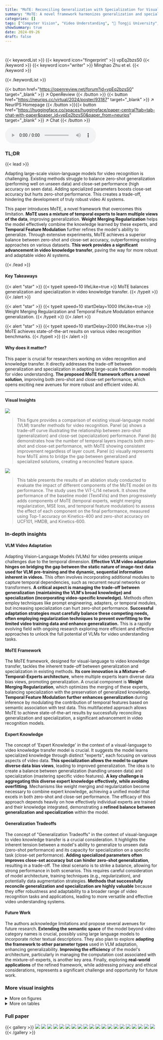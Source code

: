 ```yaml
---
title: "MoTE: Reconciling Generalization with Specialization for Visual-Language to Video Knowledge Transfer"
summary: "MoTE: A novel framework harmonizes generalization and specialization for visual-language video knowledge transfer, achieving state-of-the-art results."
categories: []
tags: ["Computer Vision", "Video Understanding", "🏢 Tongji University",]
showSummary: true
date: 2024-09-26
draft: false
---
```


<br>

{{< keywordList >}}
{{< keyword icon="fingerprint" >}} vpEq2bzsS0 {{< /keyword >}}
{{< keyword icon="writer" >}} Minghao Zhu et el. {{< /keyword >}}
 
{{< /keywordList >}}

{{< button href="https://openreview.net/forum?id=vpEq2bzsS0" target="_blank" >}}
↗ OpenReview
{{< /button >}}
{{< button href="https://neurips.cc/virtual/2024/poster/93187" target="_blank" >}}
↗ NeurIPS Homepage
{{< /button >}}{{< button href="https://huggingface.co/spaces/huggingface/paper-central?tab=tab-chat-with-paper&paper_id=vpEq2bzsS0&paper_from=neurips" target="_blank" >}}
↗ Chat
{{< /button >}}



<audio controls>
    <source src="https://ai-paper-reviewer.com/vpEq2bzsS0/podcast.wav" type="audio/wav">
    Your browser does not support the audio element.
</audio>


### TL;DR


{{< lead >}}

Adapting large-scale vision-language models for video recognition is challenging. Existing methods struggle to balance zero-shot generalization (performing well on unseen data) and close-set performance (high accuracy on seen data). Adding specialized parameters boosts close-set accuracy but hurts zero-shot performance.  This creates a trade-off, hindering the development of truly robust video AI systems.



This paper introduces MoTE, a novel framework that overcomes this limitation. **MoTE uses a mixture of temporal experts to learn multiple views of the data**, improving generalization.  **Weight Merging Regularization** helps the model effectively combine the knowledge learned by these experts, and **Temporal Feature Modulation** further refines the model's ability to generalize. Through extensive experiments, MoTE achieves a superior balance between zero-shot and close-set accuracy, outperforming existing approaches on various datasets. **This work provides a significant advancement in video knowledge transfer**, paving the way for more robust and adaptable video AI systems.

{{< /lead >}}


#### Key Takeaways

{{< alert "star" >}}
{{< typeit speed=10 lifeLike=true >}} MoTE balances generalization and specialization in video knowledge transfer. {{< /typeit >}}
{{< /alert >}}

{{< alert "star" >}}
{{< typeit speed=10 startDelay=1000 lifeLike=true >}} Weight Merging Regularization and Temporal Feature Modulation enhance generalization. {{< /typeit >}}
{{< /alert >}}

{{< alert "star" >}}
{{< typeit speed=10 startDelay=2000 lifeLike=true >}} MoTE achieves state-of-the-art results on various video recognition benchmarks. {{< /typeit >}}
{{< /alert >}}

#### Why does it matter?
This paper is crucial for researchers working on video recognition and knowledge transfer.  It directly addresses the trade-off between generalization and specialization in adapting large-scale foundation models for video understanding.  **The proposed MoTE framework offers a novel solution**, improving both zero-shot and close-set performance, which opens exciting new avenues for more robust and efficient video AI.

------
#### Visual Insights



![](https://ai-paper-reviewer.com/vpEq2bzsS0/figures_1_1.jpg)

> This figure provides a comparison of existing visual-language model (VLM) transfer methods for video recognition.  Panel (a) shows a trade-off curve illustrating the relationship between zero-shot (generalization) and close-set (specialization) performance. Panel (b) demonstrates how the number of temporal layers impacts both zero-shot and close-set performance, with MoTE showing consistent improvement regardless of layer count.  Panel (c) visually represents how MoTE aims to bridge the gap between generalized and specialized solutions, creating a reconciled feature space.





![](https://ai-paper-reviewer.com/vpEq2bzsS0/tables_6_1.jpg)

> This table presents the results of an ablation study conducted to evaluate the impact of different components of the MoTE model on its performance.  The study uses the ViT-L/14 network.  It shows the performance of the baseline model (Text4Vis) and then progressively adds components of MoTE (temporal experts, weight merging regularization, MSE loss, and temporal feature modulation) to assess the effect of each component on the final performance, measured using Top-1 accuracy on Kinetics-400 and zero-shot accuracy on UCF101, HMDB, and Kinetics-600.





### In-depth insights


#### VLM Video Adaptation
Adapting Vision-Language Models (VLMs) for video presents unique challenges due to the temporal dimension.  **Effective VLM video adaptation hinges on bridging the gap between the static nature of image-text data used for VLM pre-training and the dynamic, sequential information inherent in videos.** This often involves incorporating additional modules to capture temporal dependencies, such as recurrent neural networks or transformers.  **A critical aspect is managing the trade-off between generalization (maintaining the VLM's broad knowledge) and specialization (incorporating video-specific knowledge).**  Methods often employ techniques like prompt engineering, adapters, or temporal modules, but increasing specialization can hurt zero-shot performance.  **Successful adaptation strategies must carefully balance these competing needs, often employing regularization techniques to prevent overfitting to the limited video training data and enhance generalization.**  This is a rapidly evolving field with ongoing research exploring more efficient and effective approaches to unlock the full potential of VLMs for video understanding tasks.

#### MoTE Framework
The MoTE framework, designed for visual-language to video knowledge transfer, tackles the inherent trade-off between generalization and specialization in existing methods.  **Its core innovation is a Mixture-of-Temporal-Experts architecture**, where multiple experts learn diverse data bias views, promoting generalization.  A crucial component is **Weight Merging Regularization**, which optimizes the merging of these experts, balancing specialization with the preservation of generalized knowledge.  **Temporal Feature Modulation further enhances generalization** during inference by modulating the contribution of temporal features based on semantic association with test data.  This multifaceted approach allows MoTE to achieve state-of-the-art results by successfully reconciling generalization and specialization, a significant advancement in video recognition models.

#### Expert Knowledge
The concept of 'Expert Knowledge' in the context of a visual-language to video knowledge transfer model is crucial.  It suggests the model learns specialized knowledge through distinct "experts", each focusing on various aspects of video data. **This specialization allows the model to capture diverse data bias views**, leading to improved generalization. The idea is to create a balance between generalization (handling unseen data) and specialization (mastering specific video features).  **A key challenge is aggregating this diverse expert knowledge effectively, while avoiding overfitting**. Mechanisms like weight merging and regularization become necessary to combine expert knowledge, achieving a unified model that excels in both zero-shot and close-set performance.  The efficacy of this approach depends heavily on how effectively individual experts are trained and their knowledge integrated, demonstrating a **refined balance between generalization and specialization** within the model.

#### Generalization Tradeoffs
The concept of "Generalization Tradeoffs" in the context of visual-language to video knowledge transfer is a crucial consideration.  It highlights the inherent tension between a model's ability to generalize to unseen data (zero-shot performance) and its capacity for specialization on a specific task (close-set performance).  **Adding specialized parameters often improves close-set accuracy but can hinder zero-shot generalization**, resulting in a trade-off.  The ideal scenario is to strike a balance, allowing for strong performance in both scenarios.  This requires careful consideration of model architecture, training techniques (e.g., regularization), and potentially data augmentation strategies.  **Methods that successfully reconcile generalization and specialization are highly valuable** because they offer robustness and adaptability to a broader range of video recognition tasks and applications, leading to more versatile and effective video understanding systems.

#### Future Work
The authors acknowledge limitations and propose several avenues for future research.  **Extending the semantic space** of the model beyond video category names is crucial, possibly using large language models to incorporate richer textual descriptions.  They also plan to explore **adapting the framework to other parameter types** used in VLM adaptation, enhancing generalizability.  **Improving the efficiency** of the model's architecture, particularly in managing the computation cost associated with the mixture-of-experts, is another key area. Finally, exploring **real-world applications** of the refined framework, while addressing privacy and ethical considerations, represents a significant challenge and opportunity for future work.


### More visual insights

<details>
<summary>More on figures
</summary>


![](https://ai-paper-reviewer.com/vpEq2bzsS0/figures_3_1.jpg)

> This figure illustrates the MoTE (Mixture-of-Temporal-Experts) framework for video recognition.  The left side shows the process during training: frame-level features are extracted using a CLIP visual encoder; these are then fed to a router that assigns them to one of multiple temporal experts (FFNs) based on a multinomial distribution;  the outputs of the experts are merged using a softmax function with temperature sampling; finally, the merged features are used for training.  The right side demonstrates inference:  a semantic association is calculated between features from fine-tuning and test data to modulate the temporal features before they're used to produce the final video embedding. The overall goal is to reconcile generalization and specialization in VLM transfer for video recognition by creating a mixture of expert modules that can generalize well to new data while also specializing in the task at hand.


![](https://ai-paper-reviewer.com/vpEq2bzsS0/figures_9_1.jpg)

> This figure shows the performance of each individual expert and the final merged model in terms of Top-1 accuracy on Kinetics-400 close-set, UCF101 zero-shot, and HMDB zero-shot video recognition tasks.  It demonstrates that each expert learns distinct knowledge, leading to varying performance across different tasks. The merged model combines the strengths of all experts, resulting in improved performance compared to individual experts or a baseline CLIP model using mean pooling.


![](https://ai-paper-reviewer.com/vpEq2bzsS0/figures_15_1.jpg)

> This figure presents four different designs for the temporal expert module used in the MoTE architecture.  The standard Transformer Layer is shown on the left. The four variations (a) - (d) modify the feed-forward network (FFN) within the Transformer Layer. (a) keeps the FFN intact. (b) replaces the FFN with separate projection layers for both upward and downward paths, each with 4 experts and a router. (c) only replaces the upward projection path with experts. (d) only replaces the downward projection path with experts.  The router is used to select an expert for each input.


![](https://ai-paper-reviewer.com/vpEq2bzsS0/figures_16_1.jpg)

> This figure visualizes attention maps generated by the merged expert and two individual experts (Expert 0 and Expert 4) in the MoTE model.  The top row shows the original RGB images, and the rows below show the corresponding attention maps, highlighting the regions of the image that each model focuses on. The purpose is to demonstrate that different experts focus on different aspects of the video frames, and that the merged expert integrates information from all experts. This visualization supports the claim that MoTE effectively combines the knowledge learned by individual experts to achieve better performance.


![](https://ai-paper-reviewer.com/vpEq2bzsS0/figures_18_1.jpg)

> This figure displays a heatmap visualizing the cosine similarity between the feature representations of individual temporal experts (Expert_0, Expert_1, Expert_2, Expert_3) and the merged expert (the combined output of all experts) in the MoTE model.  Each cell in the heatmap represents the average cosine similarity calculated across 100 randomly sampled videos from unseen categories of the Kinetics-600 dataset. Warmer colors (yellow) indicate higher similarity, signifying that the feature spaces are more alike. Cooler colors (purple) indicate lower similarity, suggesting greater differences in the learned representations between experts. The figure demonstrates that the merged expert's feature representation incorporates features from all individual experts while maintaining distinct characteristics.


</details>




<details>
<summary>More on tables
</summary>


![](https://ai-paper-reviewer.com/vpEq2bzsS0/tables_6_2.jpg)
> This table presents ablation study results focusing on the impact of different hyperparameters and design choices on the performance of the MoTE model. It shows the effect of various factors, such as initialization and training data distribution across experts, the number of temporal experts, knowledge aggregation methods, routing policies during fine-tuning, different types of Weight Merging Regularization, and different scale parameters for temporal feature modulation, on the model's performance. The results are evaluated in terms of top-1 accuracy on the Kinetics-400 (K400) dataset for close-set evaluation, and on UCF-101 and K600 (split1) datasets for zero-shot evaluation. The table provides quantitative evidence to support the claims about MoTE's design choices and their effects on performance.

![](https://ai-paper-reviewer.com/vpEq2bzsS0/tables_7_1.jpg)
> This table presents a comparison of the proposed MoTE model's zero-shot video recognition performance against several state-of-the-art methods.  The comparison is done across three benchmark datasets: UCF-101, HMDB-51, and Kinetics-600.  The table shows the top-1 accuracy achieved by each method on each dataset, along with details like the encoder used (ViT-B/16 or ViT-L/14), the number of frames used as input, and whether the results were reproduced by the authors of the current paper.

![](https://ai-paper-reviewer.com/vpEq2bzsS0/tables_8_1.jpg)
> This table compares the performance of MoTE against other state-of-the-art methods in video recognition.  It shows both close-set (Kinetics-400) and zero-shot (UCF-101, HMDB-51, Kinetics-600) results.  The 'HMzs' column represents the harmonic mean of the zero-shot results across the three datasets.  The 'Trade-off' score balances both close-set and zero-shot performance, highlighting MoTE's ability to perform well on both aspects simultaneously. The 'Unified model' column indicates whether the same model was used for both close-set and zero-shot evaluations, emphasizing MoTE's unified approach.

![](https://ai-paper-reviewer.com/vpEq2bzsS0/tables_8_2.jpg)
> This table presents a comparison of few-shot video recognition performance between the proposed MoTE method and other state-of-the-art methods.  The results are shown for different numbers of shots (K=2, 4, 8, 16) on three benchmark datasets: HMDB-51, UCF-101, and Something-Something V2 (SSv2).  The table highlights the improvements achieved by MoTE compared to existing methods, particularly in terms of few-shot learning capability across various datasets.

![](https://ai-paper-reviewer.com/vpEq2bzsS0/tables_14_1.jpg)
> This ablation study analyzes the impact of different components of the MoTE model on its performance.  It uses the ViT-L/14 network and shows results for various metrics on the Kinetics-400, UCF-101, HMDB-51, and Kinetics-600 datasets, comparing a baseline (Text4Vis) against versions of MoTE with added components such as temporal experts, weight merging regularization (LWMR), mean squared error loss (LMSE), and temporal feature modulation.  The table highlights the incremental performance improvements achieved by each component.

![](https://ai-paper-reviewer.com/vpEq2bzsS0/tables_15_1.jpg)
> This table presents the results of ablation studies conducted to analyze different components of the MoTE model. It explores various architectural designs for the temporal expert, investigates the impact of changing the number of neighbors for temporal feature modulation, compares different types of weight merging regularization, examines the training costs, evaluates the model's performance under different training scenarios, and assesses different temperature selection schemes.

![](https://ai-paper-reviewer.com/vpEq2bzsS0/tables_17_1.jpg)
> This table presents an ablation study on the MoTE model using the ViT-L/14 network architecture. It systematically evaluates the contribution of different components of the MoTE framework to the overall performance, including temporal experts, weight merging regularization (LWMR), mean squared error (LMSE) loss, and temporal feature modulation.  The results are shown in terms of Top-1 accuracy for zero-shot video recognition on the UCF-101, HMDB-51, and Kinetics-600 datasets, as well as close-set performance on the Kinetics-400 dataset. By comparing the performance with and without each component, the table quantifies the effectiveness of each component in improving both zero-shot generalization and close-set performance.

</details>




### Full paper

{{< gallery >}}
<img src="https://ai-paper-reviewer.com/vpEq2bzsS0/1.png" class="grid-w50 md:grid-w33 xl:grid-w25" />
<img src="https://ai-paper-reviewer.com/vpEq2bzsS0/2.png" class="grid-w50 md:grid-w33 xl:grid-w25" />
<img src="https://ai-paper-reviewer.com/vpEq2bzsS0/3.png" class="grid-w50 md:grid-w33 xl:grid-w25" />
<img src="https://ai-paper-reviewer.com/vpEq2bzsS0/4.png" class="grid-w50 md:grid-w33 xl:grid-w25" />
<img src="https://ai-paper-reviewer.com/vpEq2bzsS0/5.png" class="grid-w50 md:grid-w33 xl:grid-w25" />
<img src="https://ai-paper-reviewer.com/vpEq2bzsS0/6.png" class="grid-w50 md:grid-w33 xl:grid-w25" />
<img src="https://ai-paper-reviewer.com/vpEq2bzsS0/7.png" class="grid-w50 md:grid-w33 xl:grid-w25" />
<img src="https://ai-paper-reviewer.com/vpEq2bzsS0/8.png" class="grid-w50 md:grid-w33 xl:grid-w25" />
<img src="https://ai-paper-reviewer.com/vpEq2bzsS0/9.png" class="grid-w50 md:grid-w33 xl:grid-w25" />
<img src="https://ai-paper-reviewer.com/vpEq2bzsS0/10.png" class="grid-w50 md:grid-w33 xl:grid-w25" />
<img src="https://ai-paper-reviewer.com/vpEq2bzsS0/11.png" class="grid-w50 md:grid-w33 xl:grid-w25" />
<img src="https://ai-paper-reviewer.com/vpEq2bzsS0/12.png" class="grid-w50 md:grid-w33 xl:grid-w25" />
<img src="https://ai-paper-reviewer.com/vpEq2bzsS0/13.png" class="grid-w50 md:grid-w33 xl:grid-w25" />
<img src="https://ai-paper-reviewer.com/vpEq2bzsS0/14.png" class="grid-w50 md:grid-w33 xl:grid-w25" />
<img src="https://ai-paper-reviewer.com/vpEq2bzsS0/15.png" class="grid-w50 md:grid-w33 xl:grid-w25" />
<img src="https://ai-paper-reviewer.com/vpEq2bzsS0/16.png" class="grid-w50 md:grid-w33 xl:grid-w25" />
<img src="https://ai-paper-reviewer.com/vpEq2bzsS0/17.png" class="grid-w50 md:grid-w33 xl:grid-w25" />
<img src="https://ai-paper-reviewer.com/vpEq2bzsS0/18.png" class="grid-w50 md:grid-w33 xl:grid-w25" />
<img src="https://ai-paper-reviewer.com/vpEq2bzsS0/19.png" class="grid-w50 md:grid-w33 xl:grid-w25" />
<img src="https://ai-paper-reviewer.com/vpEq2bzsS0/20.png" class="grid-w50 md:grid-w33 xl:grid-w25" />
{{< /gallery >}}